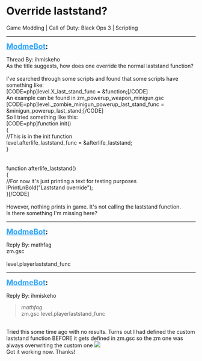 # Override laststand?
Game Modding | Call of Duty: Black Ops 3 | Scripting

---
<strong style="font-size: 1.4em;"><span style="text-decoration: underline;text-decoration-color: #34a7f9;"><span style="color:#34a7f9;">ModmeBot</span></span>:</strong>

<p>Thread By: ihmiskeho<br />As the title suggests, how does one override the normal laststand function?<br /><br />I&#39;ve searched through some scripts and found that some scripts have something like:<br />[CODE=php]level.X_last_stand_func = &amp;function;[/CODE]<br />An example can be found in zm_powerup_weapon_minigun.gsc<br />[CODE=php]level._zombie_minigun_powerup_last_stand_func = &amp;minigun_powerup_last_stand;[/CODE]<br />So I tried something like this:<br />[CODE=php]function init()<br />{<br />	//This is in the init function<br />	level.afterlife_laststand_func 	= &amp;afterlife_laststand;<br />}<br /><br /><br />function afterlife_laststand()<br />{<br />	//For now it&#39;s just printing a text for testing purposes<br />	IPrintLnBold(&quot;Laststand override&quot;);<br />}[/CODE]<br /><br />However, nothing prints in game. It&#39;s not calling the laststand function.<br />Is there something I&#39;m missing here?</p>

---
<strong style="font-size: 1.4em;"><span style="text-decoration: underline;text-decoration-color: #34a7f9;"><span style="color:#34a7f9;">ModmeBot</span></span>:</strong>

<p>Reply By: mathfag<br />zm.gsc<br /> <br />level.playerlaststand_func</p>

---
<strong style="font-size: 1.4em;"><span style="text-decoration: underline;text-decoration-color: #34a7f9;"><span style="color:#34a7f9;">ModmeBot</span></span>:</strong>

<p>Reply By: ihmiskeho<br /><blockquote><em>mathfag</em><br />zm.gsc   level.playerlaststand_func</blockquote><br /> Tried this some time ago with no results. Turns out I had defined the custom laststand function BEFORE it gets defined in zm.gsc so the zm one was always overwriting the custom one <img style="max-width: 500px;" src="http://aviacreations.com/modme/emoticons/poker.png"><br />Got it working now. Thanks!</p>
